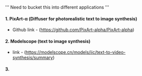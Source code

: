 '''
Need to bucket this into different applications 
'''
#### 1. PixArt-α (Diffuser for photorealistic text to image synthesis)
-   Github link - (https://github.com/PixArt-alpha/PixArt-alpha)

#### 2. Modelscope (text to image synthesis)
-  link - (https://modelscope.cn/models/iic/text-to-video-synthesis/summary)


#### 3. 